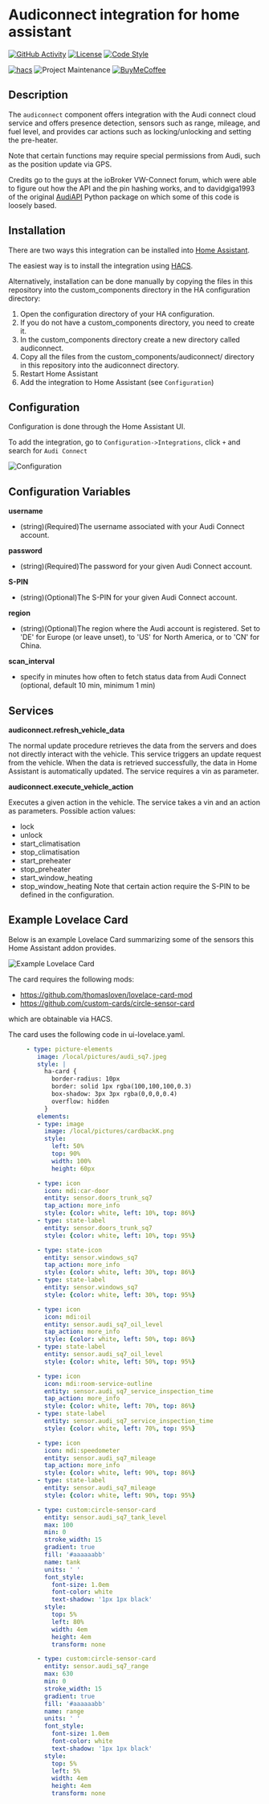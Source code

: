 Audiconnect integration for home assistant
============================================================

[![GitHub Activity][commits-shield]][commits]
[![License][license-shield]](LICENSE.md)
[![Code Style][blackbadge]][black]

[![hacs][hacsbadge]](hacs)
![Project Maintenance][maintenance-shield]
[![BuyMeCoffee][buymecoffeebadge]][buymecoffee]

Description
------------
The `audiconnect` component offers integration with the Audi connect cloud service and offers presence detection, sensors such as range, mileage, and fuel level, and provides car actions such as locking/unlocking and setting the pre-heater.

Note that certain functions may require special permissions from Audi, such as the position update via GPS. 

Credits go to the guys at the ioBroker VW-Connect forum, which were able to figure out how the API and the pin hashing works, and to davidgiga1993 of the original [AudiAPI](https://github.com/davidgiga1993/AudiAPI) Python package on which some of this code is loosely based.

Installation
------------

There are two ways this integration can be installed into [Home Assistant](https://www.home-assistant.io).

The easiest way is to install the integration using [HACS](https://hacs.xyz).

Alternatively, installation can be done manually by copying the files in this repository into the custom_components directory in the HA configuration directory:
1. Open the configuration directory of your HA configuration.
2. If you do not have a custom_components directory, you need to create it.
3. In the custom_components directory create a new directory called audiconnect.
4. Copy all the files from the custom_components/audiconnect/ directory in this repository into the audiconnect directory.
5. Restart Home Assistant
6. Add the integration to Home Assistant (see `Configuration`)

Configuration
-------------

Configuration is done through the Home Assistant UI.

To add the integration, go to `Configuration->Integrations`, click `+` and search for `Audi Connect`

![Configuration](ha_config.png)

Configuration Variables
-----------------------
**username**

- (string)(Required)The username associated with your Audi Connect account.

**password**

- (string)(Required)The password for your given Audi Connect account.

**S-PIN**

- (string)(Optional)The S-PIN for your given Audi Connect account.

**region**

- (string)(Optional)The region where the Audi account is registered. Set to 'DE' for Europe (or leave unset), to 'US' for North America, or to 'CN' for China.

**scan_interval**

- specify in minutes how often to fetch status data from Audi Connect (optional, default 10 min, minimum 1 min)

Services
--------

**audiconnect.refresh_vehicle_data**

The normal update procedure retrieves the data from the servers and does not directly interact with the vehicle. This service triggers an update request from the vehicle. When the data is retrieved successfully, the data in Home Assistant is automatically updated. The service requires a vin as parameter. 

**audiconnect.execute_vehicle_action**

Executes a given action in the vehicle. The service takes a vin and an action as parameters. Possible action values:
- lock
- unlock 
- start_climatisation
- stop_climatisation
- start_preheater
- stop_preheater
- start_window_heating
- stop_window_heating 
Note that certain action require the S-PIN to be defined in the configuration. 

Example Lovelace Card
---------------------

Below is an example Lovelace Card summarizing some of the sensors this Home Assistant addon provides. 

![Example Lovelace Card](card_example.png)

The card requires the following mods:
- https://github.com/thomasloven/lovelace-card-mod
- https://github.com/custom-cards/circle-sensor-card

which are obtainable via HACS.

The card uses the following code in ui-lovelace.yaml.
```yaml
     - type: picture-elements
        image: /local/pictures/audi_sq7.jpeg
        style: | 
          ha-card {
            border-radius: 10px
            border: solid 1px rgba(100,100,100,0.3)
            box-shadow: 3px 3px rgba(0,0,0,0.4)
            overflow: hidden
          } 
        elements:
        - type: image
          image: /local/pictures/cardbackK.png
          style:
            left: 50%
            top: 90%
            width: 100%
            height: 60px

        - type: icon
          icon: mdi:car-door
          entity: sensor.doors_trunk_sq7
          tap_action: more_info
          style: {color: white, left: 10%, top: 86%}
        - type: state-label
          entity: sensor.doors_trunk_sq7
          style: {color: white, left: 10%, top: 95%}

        - type: state-icon
          entity: sensor.windows_sq7
          tap_action: more_info
          style: {color: white, left: 30%, top: 86%}
        - type: state-label
          entity: sensor.windows_sq7
          style: {color: white, left: 30%, top: 95%}

        - type: icon
          icon: mdi:oil
          entity: sensor.audi_sq7_oil_level
          tap_action: more_info
          style: {color: white, left: 50%, top: 86%}
        - type: state-label
          entity: sensor.audi_sq7_oil_level
          style: {color: white, left: 50%, top: 95%}

        - type: icon
          icon: mdi:room-service-outline
          entity: sensor.audi_sq7_service_inspection_time
          tap_action: more_info
          style: {color: white, left: 70%, top: 86%}
        - type: state-label
          entity: sensor.audi_sq7_service_inspection_time
          style: {color: white, left: 70%, top: 95%}

        - type: icon
          icon: mdi:speedometer
          entity: sensor.audi_sq7_mileage
          tap_action: more_info
          style: {color: white, left: 90%, top: 86%}
        - type: state-label
          entity: sensor.audi_sq7_mileage
          style: {color: white, left: 90%, top: 95%}

        - type: custom:circle-sensor-card
          entity: sensor.audi_sq7_tank_level
          max: 100
          min: 0
          stroke_width: 15
          gradient: true
          fill: '#aaaaaabb'
          name: tank
          units: ' '
          font_style:
            font-size: 1.0em
            font-color: white
            text-shadow: '1px 1px black'
          style:
            top: 5%
            left: 80%
            width: 4em
            height: 4em
            transform: none

        - type: custom:circle-sensor-card
          entity: sensor.audi_sq7_range
          max: 630
          min: 0
          stroke_width: 15
          gradient: true
          fill: '#aaaaaabb'
          name: range
          units: ' '
          font_style:
            font-size: 1.0em
            font-color: white
            text-shadow: '1px 1px black'
          style:
            top: 5%
            left: 5%
            width: 4em
            height: 4em
            transform: none
```

[buymecoffee]: https://buymeacoff.ee/arjenvrh
[buymecoffeebadge]: https://img.shields.io/badge/buy%20me%20a%20beer-donate-yellow.svg?style=for-the-badge
[commits-shield]: https://img.shields.io/github/commit-activity/y/arjenvrh/audi_connect_ha?style=for-the-badge
[commits]: https://github.com/arjenvrh/audi_connect_ha/commits/master
[hacs]: https://github.com/custom-components/hacs
[hacsbadge]: https://img.shields.io/badge/HACS-Default-orange.svg?style=for-the-badge
[license-shield]: https://img.shields.io/github/license/arjenvrh/audi_connect_ha?style=for-the-badge
[maintenance-shield]: https://img.shields.io/badge/maintainer-Arjen%20van%20Rhijn%20%40arjenvrh-blue.svg?style=for-the-badge
[blackbadge]: https://img.shields.io/badge/code%20style-black-000000.svg?style=for-the-badge
[black]: https://github.com/ambv/black
